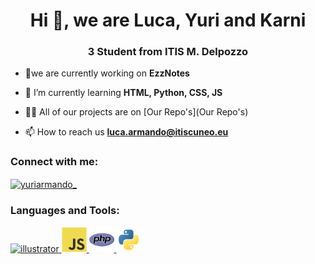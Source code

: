 <h1 align="center">Hi 👋, we are Luca, Yuri and Karni</h1>
<h3 align="center">3 Student from ITIS M. Delpozzo</h3>

- 🔭we are currently working on **EzzNotes**

- 🌱 I’m currently learning **HTML, Python, CSS, JS**

- 👨‍💻 All of our projects are on [Our Repo's](Our Repo's)

- 📫 How to reach us **luca.armando@itiscuneo.eu**

<h3 align="left">Connect with me:</h3>
<p align="left">
<a href="https://instagram.com/yuriarmando_" target="blank"><img align="center" src="https://cdn.jsdelivr.net/npm/simple-icons@3.0.1/icons/instagram.svg" alt="yuriarmando_" height="30" width="40" /></a>
</p>

<h3 align="left">Languages and Tools:</h3>
<p align="left"> <a href="https://www.adobe.com/in/products/illustrator.html" target="_blank"> <img src="https://www.vectorlogo.zone/logos/adobe_illustrator/adobe_illustrator-icon.svg" alt="illustrator" width="40" height="40"/> </a> <a href="https://developer.mozilla.org/en-US/docs/Web/JavaScript" target="_blank"> <img src="https://raw.githubusercontent.com/devicons/devicon/master/icons/javascript/javascript-original.svg" alt="javascript" width="40" height="40"/> </a> <a href="https://www.php.net" target="_blank"> <img src="https://raw.githubusercontent.com/devicons/devicon/master/icons/php/php-original.svg" alt="php" width="40" height="40"/> </a> <a href="https://www.python.org" target="_blank"> <img src="https://raw.githubusercontent.com/devicons/devicon/master/icons/python/python-original.svg" alt="python" width="40" height="40"/> </a> </p>
